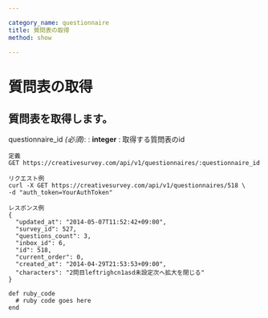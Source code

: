 ```yaml
---

category_name: questionnaire
title: 質問表の取得
method: show

---
```


# 質問表の取得

## 質問表を取得します。

questionnaire_id _(必須)_:
: __integer__
: 取得する質問表のid

~~~
定義
GET https://creativesurvey.com/api/v1/questionnaires/:questionnaire_id

リクエスト例
curl -X GET https://creativesurvey.com/api/v1/questionnaires/518 \
-d "auth_token=YourAuthToken"

レスポンス例
{
  "updated_at": "2014-05-07T11:52:42+09:00",
  "survey_id": 527,
  "questions_count": 3,
  "inbox_id": 6,
  "id": 518,
  "current_order": 0,
  "created_at": "2014-04-29T21:53:53+09:00",
  "characters": "2問目leftrighcn1asd未設定次へ拡大を閉じる"
}
~~~

~~~
def ruby_code
  # ruby code goes here
end
~~~


